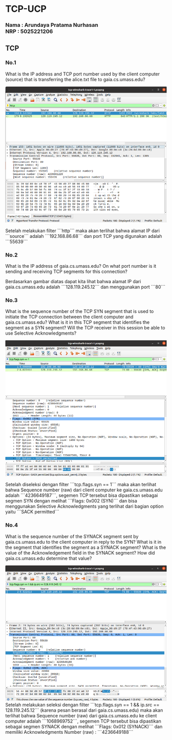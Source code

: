 # TCP-UCP

<h3>Nama : Arundaya Pratama Nurhasan
<br>
NRP  : 5025221206</h3>

## TCP
### No.1
<p>What is the IP address and TCP port number used by the client computer (source) that is transferring the alice.txt file to gaia.cs.umass.edu?</p>
<img src="img/tcp1.png" alt="">
<p>Setelah melakukan filter ```http``` maka akan terlihat bahwa alamat IP dari ```source``` adalah ```192.168.86.68``` dan port TCP yang digunakan adalah ```55639```</p>

### No.2
<p>What is the IP address of gaia.cs.umass.edu? On what port number is it sending and receiving TCP segments for this connection?</p>
Berdasarkan gambar diatas dapat kita lihat bahwa alamat IP dari gaia.cs.umass.edu adalah ```128.119.245.12``` dan menggunakan port ```80```

### No.3
<p>What is the sequence number of the TCP SYN segment that is used to initiate the TCP connection between the client computer and gaia.cs.umass.edu? What is it in this TCP segment that identifies the segment as a SYN segment? Will the TCP receiver in this session be able to use Selective Acknowledgments?</p>
<img src="img/tcp2.png" alt="">
<p>Setelah diseleksi dengan filter ```tcp.flags.syn == 1``` maka akan terlihat bahwa Sequence number (raw) dari client computer ke gaia.cs.umass.edu adalah ```4236649187```, segemen TCP tersebut bisa dipastikan sebagai segmen SYN dengan melihat ```Flags: 0x002 (SYN)``` dan bisa menggunakan Selective Acknowledgments yang terlihat dari bagian option yaitu ```SACK permitted```</p>

### No.4
<p>What is the sequence number of the SYNACK segment sent by gaia.cs.umass.edu to the client computer in reply to the SYN? What is it in the segment that identifies the segment as a SYNACK segment? What is the value of the Acknowledgement field in the SYNACK segment? How did gaia.cs.umass.edu determine that value?</p>
<img src="img/tcp3.png" alt="">
<br>
Setelah melakukan seleksi dengan filter ```tcp.flags.syn == 1 && ip.src == 128.119.245.12``` (karena pesan berasal dari gaia.cs.umass.edu) maka akan terlihat bahwa Sequence number (raw) dari gaia.cs.umass.edu ke client computer adalah ```1068969752```, segemen TCP tersebut bisa dipastikan sebagai segmen SYNACK dengan melihat ```Flags: 0x012 (SYNACK)``` dan memiliki Acknowledgments Number (raw) : ```4236649188```


